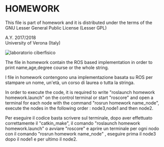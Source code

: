 # HOMEWORK

This file is part of homework and it is distributed under the terms of the
GNU Lesser General Public License (Lesser GPL)

A.Y. 2017/2018<br>
University of Verona (Italy)

![laboratorio ciberfisico](images.png)

The file in homework contain the ROS based implementation in order to print name,age,degree course or the whole string.

I file in homework contengono una implementazione basata su ROS per stampare un nome, un'età, un corso di laurea o tutta la stringa.

In order to execute the code, it is required to write "roslaunch homework homework.launch" on the control terminal or start "roscore" and open a terminal for each node with the command "rosrun homework name_node", execute the nodes in the following order : node3,node1 and then node2.

Per eseguire il codice basta scrivere sul terminale, dopo aver effettuato correttamente il "catkin_make", il comando "roslaunch homework homework.launch" o avviare "roscore" e aprire un terminale per ogni nodo con il comando "rosrun homework name_node" , eseguire prima il node3 dopo il node1 e per ultimo il node2.






